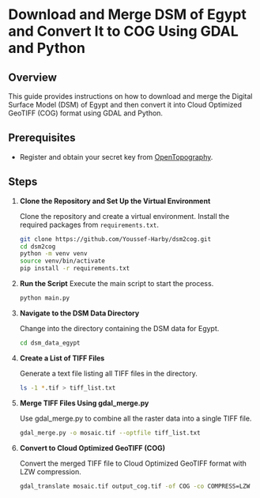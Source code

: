 # Download and Merge DSM of Egypt and Convert It to COG Using GDAL and Python

## Overview

This guide provides instructions on how to download and merge the Digital Surface Model (DSM) of Egypt and then convert it into Cloud Optimized GeoTIFF (COG) format using GDAL and Python.

## Prerequisites

- Register and obtain your secret key from [OpenTopography](https://opentopography.org/).

## Steps

1. **Clone the Repository and Set Up the Virtual Environment**

   Clone the repository and create a virtual environment. Install the required packages from `requirements.txt`.

   ```bash
   git clone https://github.com/Youssef-Harby/dsm2cog.git
   cd dsm2cog
   python -m venv venv
   source venv/bin/activate
   pip install -r requirements.txt
   ```

2. **Run the Script**
   Execute the main script to start the process.

   ```bash
   python main.py
   ```

3. **Navigate to the DSM Data Directory**

   Change into the directory containing the DSM data for Egypt.

   ```bash
   cd dsm_data_egypt
   ```

4. **Create a List of TIFF Files**

   Generate a text file listing all TIFF files in the directory.

   ```bash
   ls -1 *.tif > tiff_list.txt
   ```

5. **Merge TIFF Files Using gdal_merge.py**

   Use gdal_merge.py to combine all the raster data into a single TIFF file.

   ```bash
   gdal_merge.py -o mosaic.tif --optfile tiff_list.txt
   ```

6. **Convert to Cloud Optimized GeoTIFF (COG)**

   Convert the merged TIFF file to Cloud Optimized GeoTIFF format with LZW compression.

   ```bash
   gdal_translate mosaic.tif output_cog.tif -of COG -co COMPRESS=LZW
   ```
